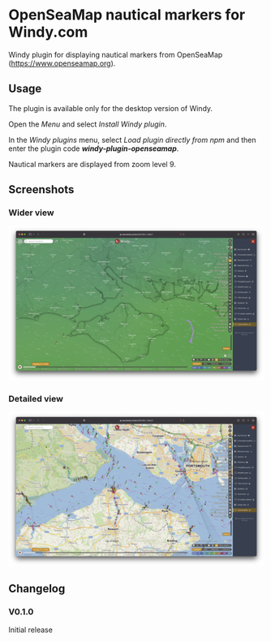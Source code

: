 # OpenSeaMap nautical markers for Windy.com

Windy plugin for displaying nautical markers from OpenSeaMap (https://www.openseamap.org).

## Usage
The plugin is available only for the desktop version of Windy.

Open the *Menu* and select *Install Windy plugin*. 

In the *Windy plugins* menu, select *Load plugin directly from npm* and then enter the plugin code ***windy-plugin-openseamap***. 

Nautical markers are displayed from zoom level 9.

## Screenshots

### Wider view
![Windy with OpenSeaMap](screen-i.png)

### Detailed view
![Windy with OpenSeaMap](screen-ii.png)

## Changelog
### V0.1.0
Initial release
